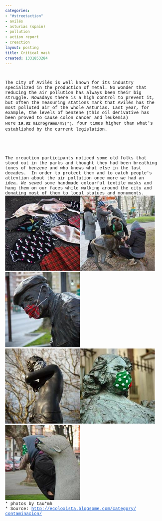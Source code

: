 ```yaml
---
categories:
- "#streetaction"
- avilés
- asturias (spain)
- pollution
- action report
- creaction
layout: posting
title: Critical mask
created: 1331853284
---
```

<p>&nbsp;</p><div style="font-family: 'courier new', monospace; ">The city of Avilés is well known for its industry specialized in the production of metal. No wonder that reducing the air pollution has always been their big struggle. Nowadays there is a high control to prevent it, but often the measuring stations mark that Avilés has the most polluted air of the whole Asturias. Last year, for example, the levels of benzene (this oil derivative has been proved to cause colon cancer and leukemia) were&nbsp;<strong style="line-height: 21px; font-size: 13px; ">19,82</strong><span style="line-height: 21px; font-size: 13px; ">&nbsp;</span><strong style="line-height: 21px; font-size: 13px; ">micrograms/</strong><span style="line-height: 21px; font-size: 13px; ">m3(*),</span>&nbsp;<wbr>four times higher than what's established by the current legislation.&nbsp;</div><p><wbr><wbr></p><p><wbr></p><div style="font-family: 'courier new', monospace; ">The creaction participants noticed some old folks that stood out in the parks and thought they had been breathing tones of benzene and who knows what else in the last decades. &nbsp;In order to protect them and&nbsp;to catch people's attention about the air pollution once more we had an idea.&nbsp;We sewed some handmade colourful textile masks and hang them on our faces while walking around the city and donating most of them to local statues and monuments.</div><div style="font-family: 'courier new', monospace; "><img alt="creative activism: critical mask in Spain" src="/assets/files/u5/medium_maskaction%20-%202331s.jpg" style="width: 240px; height: 240px; "><img alt="creative activism: critical mask action in Spain" src="/assets/files/u5/medium_maskaction%20-%202383s.jpg" style="width: 240px; height: 240px; "><img alt="creative activism: critical mask action in Spain, CreAction group" src="/assets/files/u5/medium_maskaction%20-%202386s.jpg" style="width: 240px; height: 240px; "></div><!--break--><div style="font-family: 'courier new', monospace; "><img alt="Mastazine, creative activism: critical mask action in Spain, CreAction group" src="/assets/files/u5/medium_maskaction%20-%202373s.jpg" style="width: 240px; height: 240px; "><img alt="Mastazine, creative activism: critical mask action in Spain, CreAction group" src="/assets/files/u5/medium_maskaction%20-%202359s.jpg" style="width: 240px; height: 240px; "><img alt="Mastazine, creative activism: critical mask action in Spain, CreAction group" src="/assets/files/u5/medium_maskaction%20-%202376s.jpg" style="width: 240px; height: 240px; "></div><div style="font-family: 'courier new', monospace; ">* photos by tau*mh</div><div style="font-family: 'courier new', monospace; ">* Source:&nbsp;<a href="http://ecoloxista.blogsome.com/category/contaminacion/" style="color: rgb(17, 85, 204); " target="_blank">http://ecoloxista.<wbr>blogsome.com/category/<wbr>contaminacion/</a></div><p></p><p></p>
